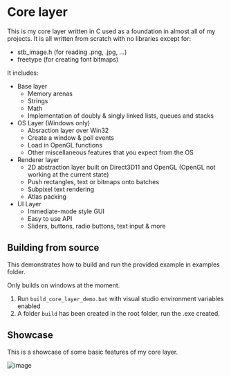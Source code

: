 # Core layer

This is my core layer written in C used as a foundation in almost all of my projects. It is all written from scratch with no libraries except for:

- stb_image.h (for reading .png, .jpg, ...)
- freetype (for creating font bitmaps)

It includes:

- Base layer
  - Memory arenas
  - Strings
  - Math
  - Implementation of doubly & singly linked lists, queues and stacks
- OS Layer (Windows only)
  -  Absraction layer over Win32
  -  Create a window & poll events
  -  Load in OpenGL functions
  -  Other miscellaneous features that you expect from the OS
-  Renderer layer
   - 2D abstraction layer built on Direct3D11 and OpenGL (OpenGL not working at the current state)
   - Push rectangles, text or bitmaps onto batches
   - Subpixel text rendering
   - Atlas packing
- UI Layer
  - Immediate-mode style GUI
  - Easy to use API
  - Sliders, buttons, radio buttons, text input & more

## Building from source
This demonstrates how to build and run the provided example in examples folder.

Only builds on windows at the moment.

1. Run `build_core_layer_demo.bat` with visual studio environment variables enabled
2. A folder `build` has been created in the root folder, run the .exe created.

## Showcase

This is a showcase of some basic features of my core layer.

![image](https://github.com/Cr0wn24/core_layer_Public/assets/61281897/b9053aa0-5686-46cd-861e-7558b9c889e6)
